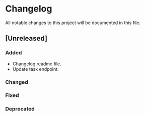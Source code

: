 # Changelog

All notable changes to this project will be documented in this file.

## [Unreleased]
### Added
- Changelog readme file.
- Update task endpoint.

### Changed
### Fixed
### Deprecated